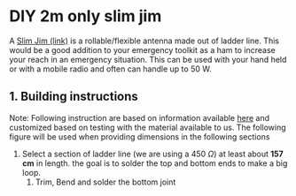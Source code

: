 # DIY 2m only slim jim

A [Slim Jim (link)](https://mdrc.org.au/wp-content/uploads/2020/12/IMG_1760-1024x768.jpg) is a rollable/flexible antenna made out of ladder line. This would be a good addition to your emergency toolkit as a ham to increase your reach in an emergency situation. This can be used with your hand held or with a mobile radio and often can handle up to 50 W.
## 1. Building instructions

Note: Following instruction are based on information available [here](https://m0ukd.com/calculators/slim-jim-and-j-pole-calculator/) and customized based on testing with the material available to us. The following figure will be used when providing dimensions in the following sections 

1. Select a section of ladder line (we are using a 450 $\Omega$)  at least about **157 cm** in length. the goal is to solder the top and bottom ends to make a big loop.
	1. Trim, Bend and solder the bottom joint






